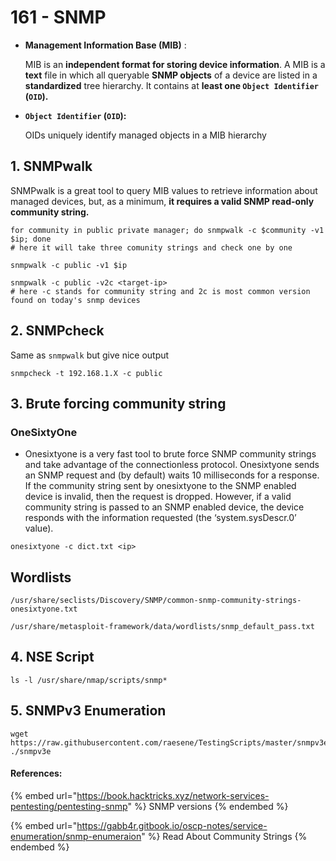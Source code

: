# 161 - SNMP

*   **Management Information Base (MIB)** :&#x20;

    MIB is an **independent format for storing device information**. A MIB is a **text** file in which all queryable **SNMP objects** of a device are listed in a **standardized** tree hierarchy. It contains at **least one `Object Identifier` (`OID`).**



*   **`Object Identifier` (`OID`):**

    OIDs uniquely identify managed objects in a MIB hierarchy

## 1. SNMPwalk

SNMPwalk is a great tool to query MIB values to retrieve information about managed devices, but, as a minimum, **it requires a valid SNMP read-only community string.**

```
for community in public private manager; do snmpwalk -c $community -v1 $ip; done
# here it will take three comunity strings and check one by one

snmpwalk -c public -v1 $ip

snmpwalk -c public -v2c <target-ip>
# here -c stands for community string and 2c is most common version found on today's snmp devices
```

## 2. SNMPcheck

Same as `snmpwalk` but give nice output

```
snmpcheck -t 192.168.1.X -c public
```

## 3. Brute forcing community string

### OneSixtyOne

* Onesixtyone is a very fast tool to brute force SNMP community strings and take advantage of the connectionless protocol. Onesixtyone sends an SNMP request and (by default) waits 10 milliseconds for a response. If the community string sent by onesixtyone to the SNMP enabled device is invalid, then the request is dropped. However, if a valid community string is passed to an SNMP enabled device, the device responds with the information requested (the ‘system.sysDescr.0’ value).

```
onesixtyone -c dict.txt <ip>
```

## Wordlists&#x20;

```
/usr/share/seclists/Discovery/SNMP/common-snmp-community-strings-onesixtyone.txt

/usr/share/metasploit-framework/data/wordlists/snmp_default_pass.txt
```

## 4. NSE Script

```
ls -l /usr/share/nmap/scripts/snmp*
```

## 5. SNMPv3 Enumeration

```
wget https://raw.githubusercontent.com/raesene/TestingScripts/master/snmpv3enum.rb; ./snmpv3e
```

#### References:

{% embed url="https://book.hacktricks.xyz/network-services-pentesting/pentesting-snmp" %}
SNMP versions
{% endembed %}

{% embed url="https://gabb4r.gitbook.io/oscp-notes/service-enumeration/snmp-enumeraion" %}
Read About Community Strings
{% endembed %}

